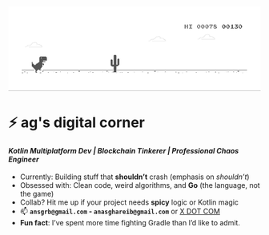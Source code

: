 <a href="https://chromedino.com">
  <picture>
    <source media="(prefers-color-scheme: light)" srcset="./assets/img/lightDino.gif" />
    <source media="(prefers-color-scheme: dark)" srcset="./assets/img/darkDino.gif" />
    <img alt="its a chrome dino running on a.g.'s github profile" src="./assets/img/lightDino.gif" />
  </picture>
</a>

# ⚡ ag's digital corner  

#### **_Kotlin Multiplatform Dev | Blockchain Tinkerer | Professional Chaos Engineer_**  
- Currently: Building stuff that **shouldn’t** crash (emphasis on *shouldn’t*)  
- Obsessed with: Clean code, weird algorithms, and **Go** (the language, not the game)  
- Collab? Hit me up if your project needs **spicy** logic or Kotlin magic  
- 📫 **`ansgrb@gmail.com` - `anasghareib@gmail.com`** or [X DOT COM](x.com/ansgrb)
- **Fun fact**: I’ve spent more time fighting Gradle than I’d like to admit.  
